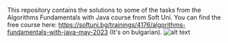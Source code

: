 This repository contains the solutions to some of the tasks from the Algorithms Fundamentals with Java course from Soft Uni. 
You can find the free course here: https://softuni.bg/trainings/4176/algorithms-fundamentals-with-java-may-2023 (It's on bulgarian).
           ![alt text](https://encrypted-tbn0.gstatic.com/images?q=tbn:ANd9GcTqcmFLOigQ55PG8QqDMKpY-6zg2t2Ew6VY4g&s)
